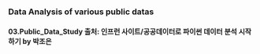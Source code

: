 ### Data Analysis of various public datas
#### 03.Public_Data_Study 출처: 인프런 사이트/공공데이터로 파이썬 데이터 분석 시작하기 by 박조은
